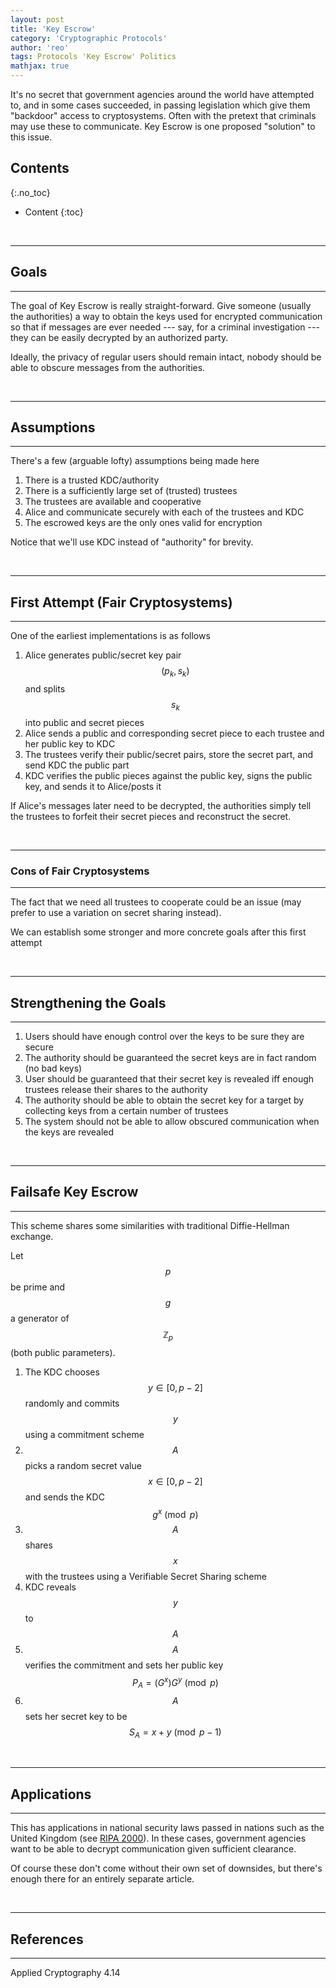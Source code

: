 ```yaml
---
layout: post
title: 'Key Escrow'
category: 'Cryptographic Protocols'
author: 'reo'
tags: Protocols 'Key Escrow' Politics
mathjax: true
---
```


It's no secret that government agencies around the world
have attempted to, and in some cases succeeded, in passing
legislation which give them "backdoor" access to
cryptosystems. Often with the pretext that criminals may
use these to communicate. Key Escrow is one proposed
"solution" to this issue.

## Contents
{:.no_toc}

* Content
{:toc}

<br>

* * *

## Goals

* * *

The goal of Key Escrow is really straight-forward. Give
someone (usually the authorities) a way to obtain the
keys used for encrypted communication so that if messages
are ever needed --- say, for a criminal investigation ---
they can be easily decrypted by an authorized party.

Ideally, the privacy of regular users should remain
intact, nobody should be able to obscure messages from the
authorities.

<br>

* * *

## Assumptions

* * *

There's a few (arguable lofty) assumptions being made here

1. There is a trusted KDC/authority
2. There is a sufficiently large set of (trusted) trustees
3. The trustees are available and cooperative
4. Alice and communicate securely with each of the trustees and KDC
5. The escrowed keys are the only ones valid for encryption

Notice that we'll use KDC instead of "authority" for brevity.

<br>

* * *

## First Attempt (Fair Cryptosystems)

* * *

One of the earliest implementations is as follows

1. Alice generates public/secret key pair $$(p_k,s_k)$$ and splits $$s_k$$ into public and secret pieces
2. Alice sends a public and corresponding secret piece to each trustee and her public key to KDC
3. The trustees verify their public/secret pairs, store the secret part, and send KDC the public part
4. KDC verifies the public pieces against the public key, signs the public key, and sends it to Alice/posts it

If Alice's messages later need to be decrypted, the
authorities simply tell the trustees to forfeit their
secret pieces and reconstruct the secret.

<br>

* * *

### Cons of Fair Cryptosystems

* * *

The fact that we need all trustees to cooperate could
be an issue (may prefer to use a variation on secret
sharing instead).

We can establish some stronger and more concrete
goals after this first attempt

<br>

* * *

## Strengthening the Goals

* * *

1. Users should have enough control over the keys to be sure they are secure
2. The authority should be guaranteed the secret keys are in fact random (no bad keys)
3. User should be guaranteed that their secret key is revealed iff enough trustees release their shares to the authority
4. The authority should be able to obtain the secret key for a target by collecting keys from a certain number of trustees
5. The system should not be able to allow obscured communication when the keys are revealed

<br>

* * *

## Failsafe Key Escrow

* * *

This scheme shares some similarities with traditional Diffie-Hellman exchange.

Let $$p$$ be prime and $$g$$ a generator of $$\mathbb{Z}_p$$
(both public parameters).

1. The KDC chooses $$y \in [0,p-2]$$ randomly and commits $$y$$ using a commitment scheme
2. $$A$$ picks a random secret value $$x \in [0,p-2]$$ and sends the KDC $$g^x \pmod{p}$$
3. $$A$$ shares $$x$$ with the trustees using a Verifiable Secret Sharing scheme
4. KDC reveals $$y$$ to $$A$$
5. $$A$$ verifies the commitment and sets her public key $$P_A = (G^x)G^y \pmod{p}$$
6. $$A$$ sets her secret key to be $$S_A = x + y \pmod{p-1}$$

<br>

* * *

## Applications

* * *

This has applications in national security laws passed in nations such as
the United Kingdom (see
[RIPA 2000](https://en.wikipedia.org/wiki/Regulation_of_Investigatory_Powers_Act_2000)).
In these cases, government agencies want to be able to
decrypt communication given sufficient clearance.

Of course these don't come without their own set of
downsides, but there's enough there for an entirely
separate article.

<br>

* * *

## References

* * *

Applied Cryptography 4.14


